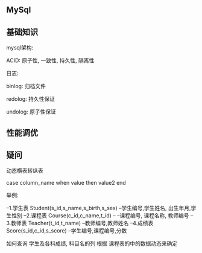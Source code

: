 ## MySql

## 基础知识

mysql架构:







ACID: 原子性, 一致性, 持久性, 隔离性 

日志:

binlog:  归档文件

redolog:  持久性保证

undolog: 原子性保证



## 性能调优



## 疑问

动态横表转纵表

case column_name when value then value2 end 

举例: 

–1.学生表 
Student(s_id,s_name,s_birth,s_sex) –学生编号,学生姓名, 出生年月,学生性别 
–2.课程表 
Course(c_id,c_name,t_id) – –课程编号, 课程名称, 教师编号 
–3.教师表 
Teacher(t_id,t_name) –教师编号,教师姓名 
–4.成绩表 
Score(s_id,c_id,s_score) –学生编号,课程编号,分数

如何查询 学生及各科成绩, 科目名的列 根据 课程表的中的数据动态来确定


